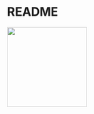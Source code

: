 # README

<div>
    <img src = "https://github.com/SergeyShcheglov/TestSwiftUI/blob/main/Assets/testSwiftUI.mp4" width = "187">
</div>
